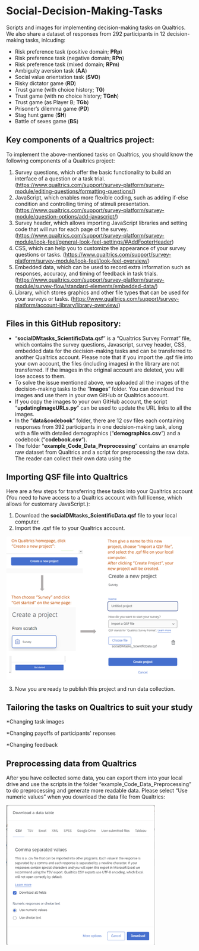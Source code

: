 # Social-Decision-Making-Tasks
Scripts and images for implementing decision-making tasks on Qualtrics.
We also share a dataset of responses from 292 participants in 12 decision-making tasks, inlcuding:
* Risk preference task (positive domain; **PRp**)
* Risk preference task (negative domain; **RPn**)
* Risk preference task (mixed domain; **RPm**)
* Ambiguity aversion task (**AA**)
* Social value orientation task (**SVO**)
* Risky dictator game (**RD**)
* Trust game (with choice history; **TG**)
* Trust game (with no choice history; **TGnh**)
* Trust game (as Player B; **TGb**)
* Prisoner’s dilemma game (**PD**)
* Stag hunt game (**SH**)
* Battle of sexes game (**BS**) 



## Key components of a Qualtrics project:
To implement the above-mentioned tasks on Qualtrics, you should know the following components of a Qualtrics project:
1.	Survey questions, which offer the basic functionality to build an interface of a question or a task trial. (https://www.qualtrics.com/support/survey-platform/survey-module/editing-questions/formatting-questions/)
2.	JavaScript, which enables more flexible coding, such as adding if-else condition and controlling timing of stimuli presentation. (https://www.qualtrics.com/support/survey-platform/survey-module/question-options/add-javascript/) 
3.	Survey header, which allows importing JavaScript libraries and setting code that will run for each page of the survey. (https://www.qualtrics.com/support/survey-platform/survey-module/look-feel/general-look-feel-settings/#AddFooterHeader)
4.	CSS, which can help you to customize the appearance of your survey questions or tasks. (https://www.qualtrics.com/support/survey-platform/survey-module/look-feel/look-feel-overview/)
5.	Embedded data, which can be used to record extra information such as responses, accuracy, and timing of feedback in task trials. (https://www.qualtrics.com/support/survey-platform/survey-module/survey-flow/standard-elements/embedded-data/) 
6.	Library, which stores graphics and other file types that can be used for your surveys or tasks. (https://www.qualtrics.com/support/survey-platform/account-library/library-overview/)

## Files in this GitHub repository: 
* “**socialDMtasks_ScientificData.qsf**” is a “Qualtrics Survey Format” file, which contains the survey questions, Javascript, survey header, CSS, embedded data for the decision-making tasks and can be transferred to another Qualtrics account. Please note that if you import the .qsf file into your own account, the files (including images) in the library are not transferred. If the images in the original account are deleted, you will lose access to them.
* To solve the issue mentioned above, we uploaded all the images of the decision-making tasks to the “**Images**” folder. You can download the images and use them in your own GitHub or Qualtrics account.
* If you copy the images to your own GitHub account, the script “**updatingImageURLs.py**” can be used to update the URL links to all the images.
* In the “**data&codebook**” folder, there are 12 csv files each containing responses from 392 participants in one decision-making task, along with a file with detailed demographics (“**demographics.csv**”) and a codebook (“**codebook.csv**”).
* The folder “**example_Code_Data_Preprocessing**” contains an example raw dataset from Qualtrics and a script for preprocessing the raw data. The reader can collect their own data using the   

## Importing QSF file into Qualtrics
Here are a few steps for transferring these tasks into your Qualtrics account (You need to have access to a Qualtrics account with full license, which allows for customary JavaScript.):
1.	Download the **socialDMtasks_ScientificData.qsf** file to your local computer.
2.	Import the .qsf file to your Qualtrics account.
<img src="https://raw.githubusercontent.com/ntu-cam-clic/Social_Decision_Making_Tasks/main/README%20Figures/ImportQSF.png" alt="alt text" width="500">

3.	Now you are ready to publish this project and run data collection.
## Tailoring the tasks on Qualtrics to suit your study
*Changing task images

*Changing payoffs of participants' reponses

*Changing feedback

## Preprocessing data from Qualtrics
After you have collected some data, you can export them into your local drive and use the scripts in the folder “example_Code_Data_Preprocessing” to do preprocessing and generate more readable data.
Please select “Use numeric values” when you download the data file from Qualtrics:

<img src="https://raw.githubusercontent.com/ntu-cam-clic/Social_Decision_Making_Tasks/main/README%20Figures/downloadDatatable.png" alt="alt text" width="400">
